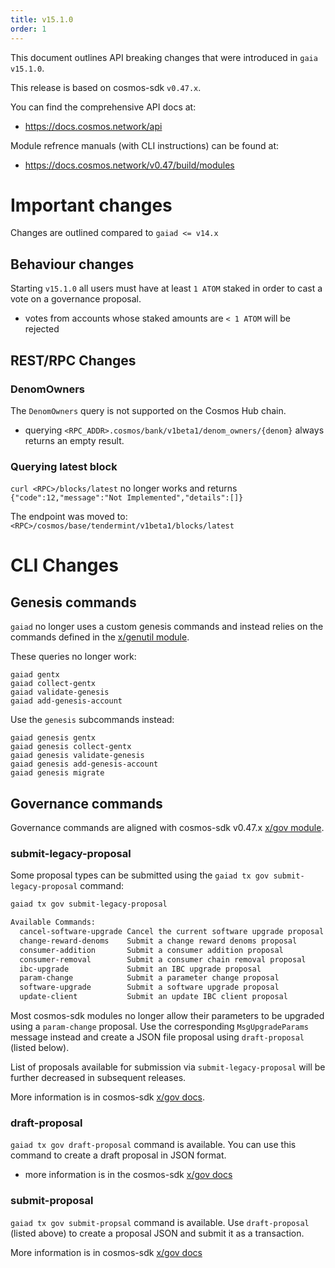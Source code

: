 ```yaml
---
title: v15.1.0
order: 1
---
```


This document outlines API breaking changes that were introduced in `gaia v15.1.0`.

This release is based on cosmos-sdk `v0.47.x`.

You can find the comprehensive API docs at:
* https://docs.cosmos.network/api

Module refrence manuals (with CLI instructions) can be found at:
* https://docs.cosmos.network/v0.47/build/modules


# Important changes
Changes are outlined compared to `gaiad <= v14.x`

## Behaviour changes

Starting `v15.1.0` all users must have at least `1 ATOM` staked in order to cast a vote on a governance proposal.
* votes from accounts whose staked amounts are `< 1 ATOM` will be rejected

##  REST/RPC Changes

### DenomOwners

The `DenomOwners` query is not supported on the Cosmos Hub chain.
* querying `<RPC_ADDR>.cosmos/bank/v1beta1/denom_owners/{denom}` always returns an empty result.


### Querying latest block

`curl <RPC>/blocks/latest` no longer works and returns `{"code":12,"message":"Not Implemented","details":[]}`

The endpoint was moved to: `<RPC>/cosmos/base/tendermint/v1beta1/blocks/latest`


# CLI Changes

## Genesis commands

`gaiad` no longer uses a custom genesis commands and instead relies on the commands defined in the [x/genutil module](https://docs.cosmos.network/v0.47/build/modules/genutil).

These queries no longer work:
```shell
gaiad gentx
gaiad collect-gentx
gaiad validate-genesis
gaiad add-genesis-account
```

Use the `genesis` subcommands instead:
```shell
gaiad genesis gentx
gaiad genesis collect-gentx
gaiad genesis validate-genesis
gaiad genesis add-genesis-account
gaiad genesis migrate
```

## Governance commands

Governance commands are aligned with cosmos-sdk v0.47.x [x/gov module](https://docs.cosmos.network/v0.47/build/modules/gov).

### submit-legacy-proposal

Some proposal types can be submitted using the `gaiad tx gov submit-legacy-proposal` command:
```sh
gaiad tx gov submit-legacy-proposal

Available Commands:
  cancel-software-upgrade Cancel the current software upgrade proposal
  change-reward-denoms    Submit a change reward denoms proposal
  consumer-addition       Submit a consumer addition proposal
  consumer-removal        Submit a consumer chain removal proposal
  ibc-upgrade             Submit an IBC upgrade proposal
  param-change            Submit a parameter change proposal
  software-upgrade        Submit a software upgrade proposal
  update-client           Submit an update IBC client proposal
```

Most cosmos-sdk modules no longer allow their parameters to be upgraded using a `param-change` proposal. Use the corresponding `MsgUpgradeParams` message instead and create a JSON file proposal using `draft-proposal` (listed below).

List of proposals available for submission via `submit-legacy-proposal` will be further decreased in subsequent releases.

More information is in cosmos-sdk [x/gov docs](https://docs.cosmos.network/v0.47/build/modules/gov#submit-legacy-proposal).

### draft-proposal

`gaiad tx gov draft-proposal` command is available. You can use this command to create a draft proposal in JSON format.
* more information is in the cosmos-sdk [x/gov docs](https://docs.cosmos.network/v0.47/build/modules/gov#draft-proposal)

### submit-proposal 

`gaiad tx gov submit-propsal` command is available. Use `draft-proposal` (listed above) to create a proposal JSON and submit it as a transaction.

More information is in cosmos-sdk [x/gov docs](https://docs.cosmos.network/v0.47/build/modules/gov#submit-proposal)
